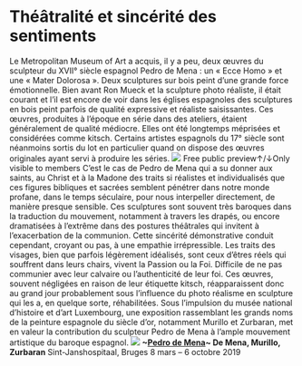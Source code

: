 # 
# Théâtralité et sincérité des sentiments
Le Metropolitan Museum of Art a acquis, il y a peu, deux œuvres du sculpteur du XVII° siècle espagnol Pedro de Mena : un « Ecce Homo » et une « Mater Dolorosa ». Deux sculptures sur bois peint d’une grande force émotionnelle.
Bien avant Ron Mueck et la sculpture photo réaliste, il était courant et l’il est encore de voir dans les églises espagnoles des sculptures en bois peint parfois de qualité expressive et réaliste saisissantes. Ces œuvres, produites à l’époque en série dans des ateliers, étaient généralement de qualité médiocre. Elles ont été longtemps méprisées et considérées comme kitsch. Certains artistes espagnols du 17° siècle sont néanmoins sortis du lot en particulier quand on dispose des œuvres originales ayant servi à produire les séries.
![](baroque-pedro-de-mena/pedro-de-mena_sculpture_barocco.003.jpg)
Free public preview↑/↓Only visible to members
C’est le cas de Pedro de Mena qui a su donner aux saints, au Christ et à la Madone des traits si réalistes et individualisés que ces figures bibliques et sacrées semblent pénétrer dans notre monde profane, dans le temps séculaire, pour nous interpeller directement, de manière presque sensible. Ces sculptures sont souvent très baroques dans la traduction du mouvement, notamment à travers les drapés, ou encore dramatisées à l’extrême dans des postures théâtrales qui invitent à l’exacerbation de la communion.
Cette sincérité démonstrative conduit cependant, croyant ou pas, à une empathie irrépressible. Les traits des visages, bien que parfois légèrement idéalisés, sont ceux d’êtres réels qui souffrent dans leurs chairs, vivent la Passion ou la Foi. Difficile de ne pas communier avec leur calvaire ou l’authenticité de leur foi.
Ces œuvres, souvent négligées en raison de leur étiquette kitsch, réapparaissent donc au grand jour probablement sous l’influence du photo réalisme en sculpture qui les a, en quelque sorte, réhabilitées.
Sous l’impulsion du musée national d’histoire et d’art Luxembourg, une exposition rassemblant les grands noms de la peinture espagnole du siècle d’or, notamment Murillo et Zurbaran, met en valeur la contribution du sculpteur Pedro de Mena à l’ample mouvement artistique du baroque espagnol. 
![](baroque-pedro-de-mena/pedro-de-mena_sculpture_barocco.005.jpg)
**~[Pedro de Mena](https://www.visitbruges.be/maitresdubaroqueespagnol)~
De Mena, Murillo, Zurbaran**
Sint-Janshospitaal, Bruges 8 mars – 6 octobre 2019
